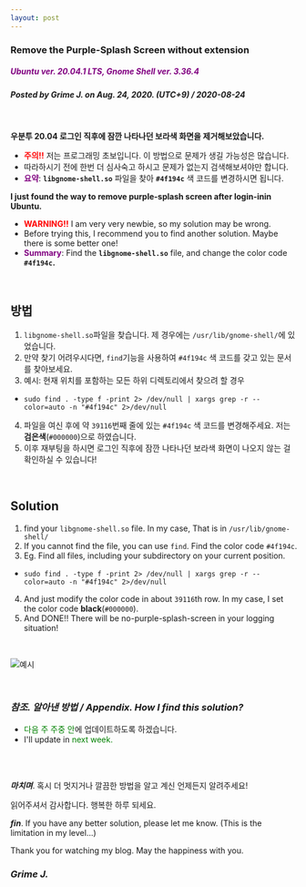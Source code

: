 ```yaml
---
layout: post
---
```


### **Remove the Purple-Splash Screen without extension**
##### <span style="color:purple">*Ubuntu ver. **20.04.1 LTS**, Gnome Shell ver. **3.36.4***
##### *Posted by **Grime J**. on **Aug. 24, 2020. (UTC+9)** / **2020-08-24***

<br/>


**우분투 20.04 로그인 직후에 잠깐 나타나던 보라색 화면을 제거해보았습니다.**
- <span style="color:red">**주의!!**</span> 저는 프로그래밍 초보입니다. 이 방법으로 문제가 생길 가능성은 많습니다.
- 따라하시기 전에 한번 더 심사숙고 하시고 문제가 없는지 검색해보셔야만 합니다.
- <span style="color:purple"> **요약**</span>: **`libgnome-shell.so`** 파일을 찾아 **`#4f194c`** 색 코드를 변경하시면 됩니다.


**I just found the way to remove purple-splash screen after login-inin Ubuntu.**
- <span style="color:red">**WARNING!!**</span> I am very very newbie, so my solution may be wrong.
- Before trying this, I recommend you to find another solution. Maybe there is some better one!
- <span style="color:purple"> **Summary**</span>: Find the **`libgnome-shell.so`** file, and change the color code **`#4f194c`.**

<br/>

## **방법**
1. `libgnome-shell.so`파일을 찾습니다. 제 경우에는 `/usr/lib/gnome-shell/`에 있었습니다.
2. 만약 찾기 어려우시다면, `find`기능을 사용하여 `#4f194c` 색 코드를 갖고 있는 문서를 찾아보세요.
3. 예시: 현재 위치를 포함하는 모든 하위 디렉토리에서 찾으려 할 경우
- `sudo find . -type f -print 2> /dev/null | xargs grep -r --color=auto -n "#4f194c" 2>/dev/null`
4. 파일을 여신 후에 약 `39116`번째 줄에 있는 `#4f194c` 색 코드를 변경해주세요. 저는 **검은색**(`#000000`)으로 하였습니다.
5. 이후 재부팅을 하시면 로그인 직후에 잠깐 나타나던 보라색 화면이 나오지 않는 걸 확인하실 수 있습니다!

<br/>

## **Solution**
1. find your `libgnome-shell.so` file. In my case, That is in `/usr/lib/gnome-shell/`
2. If you cannot find the file, you can use `find`. Find the color code `#4f194c`.
3. Eg. Find all files, including your subdirectory on your current position.
- `sudo find . -type f -print 2> /dev/null | xargs grep -r --color=auto -n "#4f194c" 2>/dev/null`
4. And just modify the color code in about `39116`th row. In my case, I set the color code **black**(`#000000`).
5. And DONE!! There will be no-purple-splash-screen in your logging situation!

<br/>

![예시](https://i.imgur.com/gZepGIu.png)

<br/>


### *참조. 알아낸 방법 / Appendix. How I find this solution?*
- <span style="color:green"> 다음 주 주중 안</span>에 업데이트하도록 하겠습니다.
- I'll update in <span style="color:green"> next week.</span>

<br/>
<br/>

**_마치며_**. 혹시 더 멋지거나 깔끔한 방법을 알고 계신 언제든지 알려주세요!

읽어주셔서 감사합니다. 행복한 하루 되세요.

**_fin_**. If you have any better solution, please let me know. (This is the limitation in my level...)

Thank you for watching my blog. May the happiness with you.

### *Grime J.*


